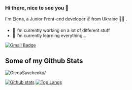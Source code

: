 ### Hi there, nice to see you 👋

I'm Elena, a Junior Front-end developer ✌️ from Ukraine 💛💙 .

- 🔭 I’m currently working on a lot of different stuff
- 🌱 I’m currently learning everything...

[![Gmail Badge](https://img.shields.io/badge/-olenasjs@gmail.com-c14438?style=flat&logo=Gmail&logoColor=white&link=mailto:olenasjs@gmail.com)](mailto:olenasjs@gmail.com) 

## Some of my Github Stats

<p align=left> <img src=https://komarev.com/ghpvc/?username=OlenaSavchenko alt=OlenaSavchenko/> </p>

[![Github stats](https://github-readme-stats.vercel.app/api?username=OlenaSavchenko&show_icons=true&include_all_commits=true)](https://github.com/OlenaSavchenko/github-readme-stats)
[![Top Langs](https://github-readme-stats.vercel.app/api/top-langs/?username=OlenaSavchenko&layout=compact)](https://github.com/OlenaSavchenko/github-readme-stats)

